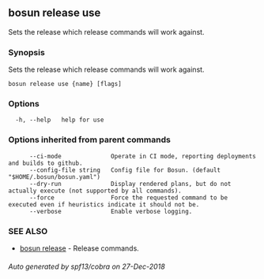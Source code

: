 ## bosun release use

Sets the release which release commands will work against.

### Synopsis

Sets the release which release commands will work against.

```
bosun release use {name} [flags]
```

### Options

```
  -h, --help   help for use
```

### Options inherited from parent commands

```
      --ci-mode              Operate in CI mode, reporting deployments and builds to github.
      --config-file string   Config file for Bosun. (default "$HOME/.bosun/bosun.yaml")
      --dry-run              Display rendered plans, but do not actually execute (not supported by all commands).
      --force                Force the requested command to be executed even if heuristics indicate it should not be.
      --verbose              Enable verbose logging.
```

### SEE ALSO

* [bosun release](bosun_release.md)	 - Release commands.

###### Auto generated by spf13/cobra on 27-Dec-2018
